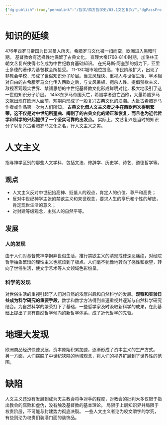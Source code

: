 ```yaml
---
{"dg-publish":true,"permalink":"/哲学/西方哲学史/03.1文艺复兴/","dgPassFrontmatter":true}
---
```


# 知识的延续
476年西罗马帝国为日耳曼人所灭，希腊罗马文化被一扫而空，欧洲进入黑暗时期。
基督教会有选择性地保留了古典文化。
查理大帝(768-814)时期，加洛林王朝文艺复兴使得七艺成为中世纪教育基础知识。
在托马斯·阿奎那的努力下，亚里士多德的著作为基督教会所接受。
11-13C城市地位提高，市民阶级扩大，出现了非教会学校，形成了世俗知识分子阶层。当文风轻快、重视人与世俗生活、学术相对自由的古希腊罗马文化传入西欧之后，与文风呆板、扼杀人性、提倡禁欲主义、敌视客观现实世界、禁锢思想的中世纪基督教文化形成鲜明对比，极大地吸引了这一世俗知识分子阶层。
1453东罗马帝国灭亡，希腊学者逃亡西欧，大量希腊罗马文献出现在欧洲人面前，短期内形成了一股复兴古典文化的浪潮。大批古希腊罗马作者或作品第一次为人们所知。
**古典文化借人文主义者之手在西欧再次得到繁荣，这不仅是对中世纪所歪曲、阉割了的古典文化的矫正和恢复，而且也为近代哲学和科学的兴起提供了一个坚实可靠的出发点。**
实际上，文艺复兴是当时的知识分子以复兴古希腊罗马文化之名，行人文主义之实。
# 人文主义
指与神学区别的那些人文学科，包括文法、修辞学、历史学、诗艺、道德哲学等。
## 观点
- 人文主义反对中世纪抬高神、贬低人的观点，肯定人的价值、尊严和高贵；
- 反对中世纪神学主张的禁欲主义和来世观念，要求人生的享乐和个性的解放，肯定现世生活的意义；
 - 对封建等级观念，主张人的自然平等。
## 发展
### 人的发现
由于人们对基督教神学摒弃世俗生活，推行禁欲主义的清规戒律深恶痛绝，对经院哲学抽象繁琐的理性主义也腻烦到了极点。人们毫不犹豫地转向了感性和欲望，转向了世俗生活，使文学艺术等人文领域色彩纷呈。
### 科学的发现
对世俗生活的重视引起了人们对自然的浓厚兴趣和自然科学的发展。**观察和实验日益成为科学研究的重要手段**，数学和数学方法得到普遍重视并逐渐与自然科学研究结合。为自然科学的繁荣打下了基础，一些哲学家及时汲取新科学的成果，在此基础上提出了具有自然哲学倾向的新哲学体系，成了近代哲学的先驱。
# 地理大发现
欧洲商品经济快速发展，资本原始积累加速，逐渐形成了资本主义的生产方式。
另一方面，人们摆脱了中世纪狭隘的地域观念，将人们的视界扩展到了世界性的范围。
# 缺陷
人文主义还没有发展到成为天主教会将争对手的程度，对教会的批判大多仅限于指出教会的腐败和虚伪，没有触及基督教的基本理论。
局限于上层知识界并局限于权贵阶层，不可能与封建势力彻底决裂。
一些人文主义者沦为咬文嚼字的学究，有些则沦为权贵们装潢门面的装饰品。

